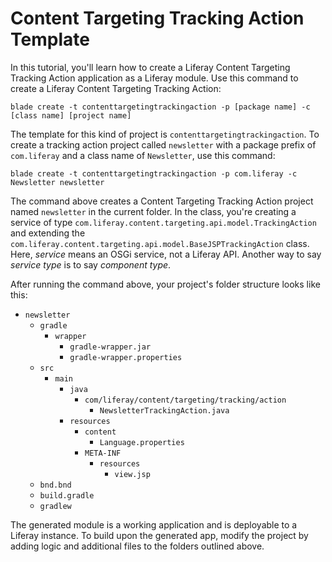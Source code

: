 # Content Targeting Tracking Action Template [](id=content-targeting-tracking-action-template)

In this tutorial, you'll learn how to create a Liferay Content Targeting
Tracking Action application as a Liferay module. Use this command to create a
Liferay Content Targeting Tracking Action: 

    blade create -t contenttargetingtrackingaction -p [package name] -c [class name] [project name]

The template for this kind of project is `contenttargetingtrackingaction`. To
create a tracking action project called `newsletter` with a package prefix of
`com.liferay` and a class name of `Newsletter`, use this command: 

    blade create -t contenttargetingtrackingaction -p com.liferay -c Newsletter newsletter

The command above creates a Content Targeting Tracking Action project named
`newsletter` in the current folder. In the class, you're creating a service of
type `com.liferay.content.targeting.api.model.TrackingAction` and extending the
`com.liferay.content.targeting.api.model.BaseJSPTrackingAction` class. Here,
*service* means an OSGi service, not a Liferay API. Another way to say *service
type* is to say *component type*.

After running the command above, your project's folder structure looks like
this:

- `newsletter`
    - `gradle`
        - `wrapper`
            - `gradle-wrapper.jar`
            - `gradle-wrapper.properties`
    - `src`
        - `main`
            - `java`
                - `com/liferay/content/targeting/tracking/action`
                    - `NewsletterTrackingAction.java`
            - `resources`
                - `content`
                    - `Language.properties`
                - `META-INF`
                    - `resources`
                        - `view.jsp`
    - `bnd.bnd`
    - `build.gradle`
    - `gradlew`

The generated module is a working application and is deployable to a Liferay
instance. To build upon the generated app, modify the project by adding logic
and additional files to the folders outlined above.
